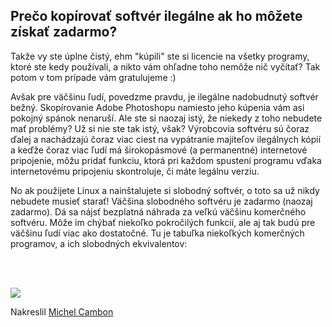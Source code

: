 ﻿



<h2>Prečo kopírovať softvér ilegálne ak ho môžete získať zadarmo?</h2>

Takže vy ste úplne čistý, ehm "kúpili" ste si licencie na všetky programy, ktoré ste kedy používali, a nikto vám ohľadne toho nemôže nič vyčítať? Tak potom v tom prípade vám gratulujeme :)

Avšak pre väčšinu ľudí, povedzme pravdu, je ilegálne nadobudnutý softvér bežný. Skopírovanie Adobe Photoshopu namiesto jeho kúpenia vám asi pokojný spánok nenaruší. Ale ste si naozaj istý, že niekedy z toho nebudete mať problémy? Už si nie ste tak istý, však? Výrobcovia softvéru sú čoraz ďalej a nachádzajú čoraz viac ciest na vypátranie majiteľov ilegálnych kópií a keďže čoraz viac ľudí má širokopásmové (a permanentné) internetové pripojenie, môžu pridať funkciu, ktorá pri každom spustení programu vďaka internetovému pripojeniu skontroluje, či máte legálnu verziu.

No ak použijete Linux a nainštalujete si slobodný softvér, o toto sa už nikdy nebudete musieť starať! Väčšina slobodného softvéru je zadarmo (naozaj zadarmo). Dá sa nájsť bezplatná náhrada za veľkú väčšinu komerčného softvéru. Môže im chýbať niekoľko pokročilých funkcií, ale aj tak budú pre väčšinu ľudí viac ako dostatočné. Tu je tabuľka niekoľkých komerčných programov, a ich slobodných ekvivalentov:

<?php

table_parser ("Áno", "Nie", "Komerčný", "Slobodný", "Existuje aj na Windows?");

?>

<br /><br>

<img src="Images/warez.png" />

Nakreslil <a href="http://michel.cambon.free.fr/ampere/salle1bis.htm">Michel Cambon</a>




